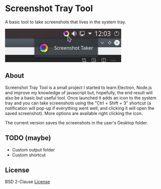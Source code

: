 # Screenshot Tray Tool

A basic tool to take screenshots that lives in the system tray.

![screenshot](./screenshot.jpg)

## About

Screenshot Tray Tool is a small project I started to learn Electron, Node.js and improve my knowledge of javascript but, hopefully, the end result will also be a basic but useful tool. Once launched it adds an icon to the system tray and you can take screenshots using the "Ctrl + Shift + 3" shortcut (a notification will pop-up if everything went well, and clicking it will open the saved screenshot). More options are available right clicking the icon.

The current version saves the screenshots in the user's Desktop folder.

## TODO (maybe)

* Custom output folder
* Custom shortcut

## License

BSD 2-Clause [License](./LICENSE)
